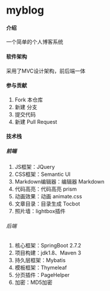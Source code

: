 # myblog

#### 介绍
一个简单的个人博客系统

#### 软件架构
采用了MVC设计架构，前后端一体


#### 参与贡献

1.  Fork 本仓库
2.  新建 分支
3.  提交代码
4.  新建 Pull Request


#### 技术栈

##### 前端

1.  JS框架：JQuery
2.  CSS框架：Semantic UI
3.  Markdown编辑器：编辑器 Markdown
4.  代码高亮：代码高亮 prism
5.  动画效果：动画 animate.css
6.  文章目录：目录生成 Tocbot
7.  照片墙：lightbox插件

###### 后端

1.  核心框架：SpringBoot 2.7.2
2.  项目构建：jdk1.8、Maven 3
3.  持久层框架：Mybatis
4.  模板框架：Thymeleaf
5.  分页插件：PageHelper
6.  加密：MD5加密
